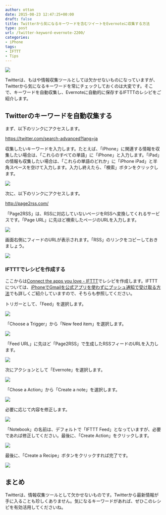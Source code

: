 ```yaml
---
author: ottan
date: 2015-08-23 12:47:25+00:00
draft: false
title: Twitterから気になるキーワードを含むツイートをEvernoteに収集する方法
type: post
url: /twitter-keyword-evernote-2200/
categories:
- iPhone
tags:
- IFTTT
- Tips
---
```


![](/images/2015/08/150823-55d9bb96b430b.jpg)






Twitterは、もはや情報収集ツールとしては欠かせないものになっていますが、Twitterから気になるキーワードを常にチェックしておくのは大変です。そこで、キーワードを自動収集し、Evernoteに自動的に保存するIFTTTのレシピをご紹介します。





## Twitterのキーワードを自動収集する





まず、以下のリンクにアクセスします。



https://twitter.com/search-advanced?lang=ja



収集したいキーワードを入力します。たとえば、「iPhone」に関連する情報を収集したい場合は、「これらのすべての単語」に「iPhone」と入力します。「iPad」の情報も収集したい場合は、「これらの単語のどれか」に「iPhone iPad」と半角スペースを空けて入力します。入力し終えたら、「検索」ボタンをクリックします。





![](/images/2015/08/150823-55d9bb97c1222.png)






次に、以下のリンクにアクセスします。



http://page2rss.com/



「Page2RSS」は、RSSに対応していないページをRSSへ変換してくれるサービスです。「Page URL」に先ほど検索したページのURLを入力します。





![](/images/2015/08/150823-55d9c0e162355.png)






画面右側にフィードのURLが表示されます。「RSS」のリンクをコピーしておきましょう。





![](/images/2015/08/150823-55d9bb9a6da53.png)






### IFTTTでレシピを作成する





ここからは[Connect the apps you love - IFTTT](https://ifttt.com/)でレシピを作成します。IFTTTについては、[iPhoneでGmailを公式アプリを使わずにプッシュ通知で受け取る方法](/iphone-gmail-push-490/)でも詳しくご紹介していますので、そちらも参照してください。






トリガーとして、「Feed」を選択します。





![](/images/2015/08/150823-55d9bb9bd5e57.png)






「Choose a Trigger」から「New feed item」を選択します。





![](/images/2015/08/150823-55d9bb9e68c68.png)






「Feed URL」に先ほど「Page2RSS」で生成したRSSフィードのURLを入力します。





![](/images/2015/08/150823-55d9bba0d7dd9.png)






次にアクションとして「Evernote」を選択します。





![](/images/2015/08/150823-55d9bba2c9f4a.png)






「Chose a Action」から「Create a note」を選択します。





![](/images/2015/08/150823-55d9bba5413ef.png)






必要に応じて内容を修正します。





![](/images/2015/08/150823-55d9bba7d5724.png)






「Notebook」の名前は、デフォルトで「IFTTT Feed」となっていますが、必要であれば修正してください。最後に、「Create Action」をクリックします。





![](/images/2015/08/150823-55d9bba9e41a0.png)






最後に、「Create a Recipe」ボタンをクリックすれば完了です。





![](/images/2015/08/150823-55d9bbac168a4.png)






## まとめ





Twitterは、情報収集ツールとして欠かせないものです。Twitterから最新情報が手に入ることも珍しくありません。気になるキーワードがあれば、ぜひこのレシピを有効活用してくださいね。
